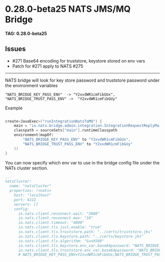 # 0.28.0-beta25 NATS JMS/MQ Bridge

#### TAG: 0.28.0-beta25

## Issues

* #271 Base64 encoding for truststore, keystore stored on env vars
* Patch for #271 apply to NATS #275

_____


NATS bridge will look for key store password and truststore password under the environment variables

```
"NATS_BRIDGE_KEY_PASS_ENV"  -> "Y2xvdWR1cmFibGUx",
"NATS_BRIDGE_TRUST_PASS_ENV" ->  "Y2xvdWR1cmFibGUy"
```

Example

```kotlin

create<JavaExec>("runIntegrationNatsToMQ") {
    main = "io.nats.bridge.admin.integration.IntegrationRequestReplyMain"
    classpath = sourceSets["main"].runtimeClasspath
    environment(mapOf(
        "NATS_BRIDGE_KEY_PASS_ENV" to "Y2xvdWR1cmFibGUx",
        "NATS_BRIDGE_TRUST_PASS_ENV" to "Y2xvdWR1cmFibGUy"
    ))
}

```

You can now specify which env var to use in the bridge config file under the NATs cluster section.

```yaml
...
natsCluster:
  name: "natsCluster"
  properties: !<nats>
    host: "localhost"
    port: 4222
    servers: []
    config:
      io.nats.client.reconnect.wait: "3000"
      io.nats.client.reconnect.max: "10"
      io.nats.client.timeout: "4000"
      io.nats.client.tls.jssl.enable: "true"
      io.nats.client.tls.truststore.path: "../certs/truststore.jks"
      io.nats.client.tls.keystore.path: "../certs/keystore.jks"
      io.nats.client.tls.algorithm: "SunX509"
      io.nats.client.tls.keystore.env_var.base64password: "NATS_BRIDGE_KEY_PASS_ENV"
      io.nats.client.tls.truststore.env_var.base64password: "NATS_BRIDGE_TRUST_PASS_ENV"
      # NATS_BRIDGE_KEY_PASS_ENV=Y2xvdWR1cmFibGUx;NATS_BRIDGE_TRUST_PASS_ENV=Y2xvdWR1cmFibGUy
```
